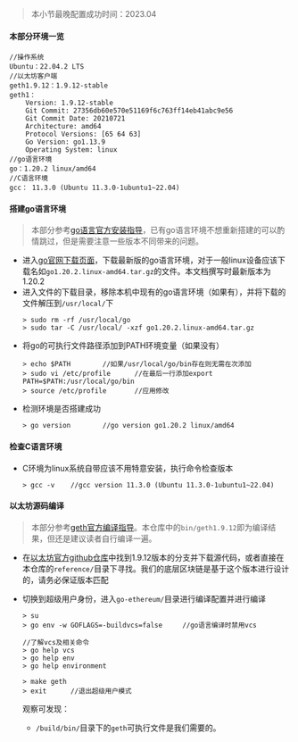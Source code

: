 > 本小节最晚配置成功时间：2023.04
#### 本部分环境一览  
```
//操作系统
Ubuntu：22.04.2 LTS
//以太坊客户端
geth1.9.12：1.9.12-stable
geth1：    
    Version: 1.9.12-stable
    Git Commit: 27356db60e570e51169f6c763ff14eb41abc9e56
    Git Commit Date: 20210721
    Architecture: amd64
    Protocol Versions: [65 64 63]
    Go Version: go1.13.9
    Operating System: linux
//go语言环境
go：1.20.2 linux/amd64
//C语言环境
gcc： 11.3.0 (Ubuntu 11.3.0-1ubuntu1~22.04)
```
#### 搭建go语言环境
> 本部分参考[go语言官方安装指导](https://golang.google.cn/doc/install)，已有go语言环境不想重新搭建的可以酌情跳过，但是需要注意一些版本不同带来的问题。
- 进入[go官网下载页面](https://golang.google.cn/dl/)，下载最新版的go语言环境，对于一般linux设备应该下载名如`go1.20.2.linux-amd64.tar.gz`的文件。本文档撰写时最新版本为1.20.2
- 进入文件的下载目录，移除本机中现有的go语言环境（如果有），并将下载的文件解压到`/usr/local/`下
    ```
    > sudo rm -rf /usr/local/go
    > sudo tar -C /usr/local/ -xzf go1.20.2.linux-amd64.tar.gz
    ```
- 将go的可执行文件路径添加到PATH环境变量（如果没有）
    ```
    > echo $PATH        //如果/usr/local/go/bin存在则无需在次添加
    > sudo vi /etc/profile      //在最后一行添加export PATH=$PATH:/usr/local/go/bin
    > source /etc/profile       //应用修改
    ```
- 检测环境是否搭建成功
    ```
    > go version        //go version go1.20.2 linux/amd64
    ```
#### 检查C语言环境
- C环境为linux系统自带应该不用特意安装，执行命令检查版本
    ```
    > gcc -v    //gcc version 11.3.0 (Ubuntu 11.3.0-1ubuntu1~22.04)
    ```
#### 以太坊源码编译
> 本部分参考[geth官方编译指导](https://geth.ethereum.org/docs/getting-started/installing-geth#build-from-source)。本仓库中的`bin/geth1.9.12`即为编译结果，但还是建议读者自行编译一遍。
- 在[以太坊官方github仓库](https://github.com/ethereum/go-ethereum)中找到1.9.12版本的分支并下载源代码，或者直接在本仓库的`reference/`目录下寻找。我们的底层区块链是基于这个版本进行设计的，请务必保证版本匹配
- 切换到超级用户身份，进入`go-ethereum/`目录进行编译配置并进行编译
    ```
    > su
    > go env -w GOFLAGS=-buildvcs=false     //go语言编译时禁用vcs

    //了解vcs及相关命令
    > go help vcs
    > go help env
    > go help environment

    > make geth
    > exit      //退出超级用户模式
    ```

    观察可发现：
    - `/build/bin/`目录下的`geth`可执行文件是我们需要的。